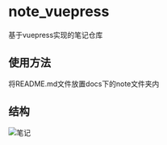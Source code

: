 # note_vuepress

基于vuepress实现的笔记仓库

## 使用方法

将README.md文件放置docs下的note文件夹内

## 结构

![笔记](https://github.com/HoldSworder/note)
